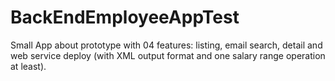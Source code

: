 # BackEndEmployeeAppTest
Small App about prototype with 04 features: listing, email search, detail and web service deploy (with XML output format and one salary range operation at least).
